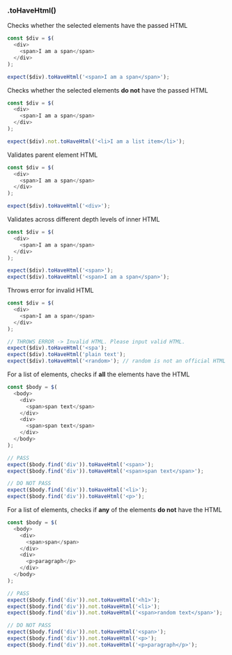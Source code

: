 ### .toHaveHtml()

Checks whether the selected elements have the passed HTML

```js
const $div = $(
  <div>
    <span>I am a span</span>
  </div>
);

expect($div).toHaveHtml('<span>I am a span</span>');
```

Checks whether the selected elements **do not** have the passed HTML

```js
const $div = $(
  <div>
    <span>I am a span</span>
  </div>
);

expect($div).not.toHaveHtml('<li>I am a list item</li>');
```

Validates parent element HTML

```js
const $div = $(
  <div>
    <span>I am a span</span>
  </div>
);

expect($div).toHaveHtml('<div>');
```

Validates across different depth levels of inner HTML

```js
const $div = $(
  <div>
    <span>I am a span</span>
  </div>
);

expect($div).toHaveHtml('<span>');
expect($div).toHaveHtml('<span>I am a span</span>');
```

Throws error for invalid HTML

```js
const $div = $(
  <div>
    <span>I am a span</span>
  </div>
);

// THROWS ERROR -> Invalid HTML. Please input valid HTML.
expect($div).toHaveHtml('<spa');
expect($div).toHaveHtml('plain text');
expect($div).toHaveHtml('<random>'); // random is not an official HTML tag
```

For a list of elements, checks if **all** the elements have the HTML

```js
const $body = $(
  <body>
    <div>
      <span>span text</span>
    </div>
    <div>
      <span>span text</span>
    </div>
  </body>
);

// PASS
expect($body.find('div')).toHaveHtml('<span>');
expect($body.find('div')).toHaveHtml('<span>span text</span>');

// DO NOT PASS
expect($body.find('div')).toHaveHtml('<li>');
expect($body.find('div')).toHaveHtml('<p>');
```

For a list of elements, checks if **any** of the elements **do not** have the HTML

```js
const $body = $(
  <body>
    <div>
      <span>span</span>
    </div>
    <div>
      <p>paragraph</p>
    </div>
  </body>
);

// PASS
expect($body.find('div')).not.toHaveHtml('<h1>');
expect($body.find('div')).not.toHaveHtml('<li>');
expect($body.find('div')).not.toHaveHtml('<span>random text</span>');

// DO NOT PASS
expect($body.find('div')).not.toHaveHtml('<span>');
expect($body.find('div')).not.toHaveHtml('<p>');
expect($body.find('div')).not.toHaveHtml('<p>paragraph</p>');
```
